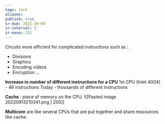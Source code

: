```yaml
---
tags: tech
aliases:
publish: true
sr-due: 2022-10-09
sr-interval: 3
sr-ease: 251
---
```


Circuits more efficient for complicated instructions such as :
- Divisions
- Graphics
- Encoding videos
- Encryption
...

**Increase in number of different instructions for a CPU**
1st CPU (Intel 4004) - 46 instructions
Today - thousands of different instructions

**Cache** : piece of memory on the CPU.
![[Pasted image 20220913210341.png | 200]]

**Multicore** are like several CPUs that are put together and share ressources like cache.

